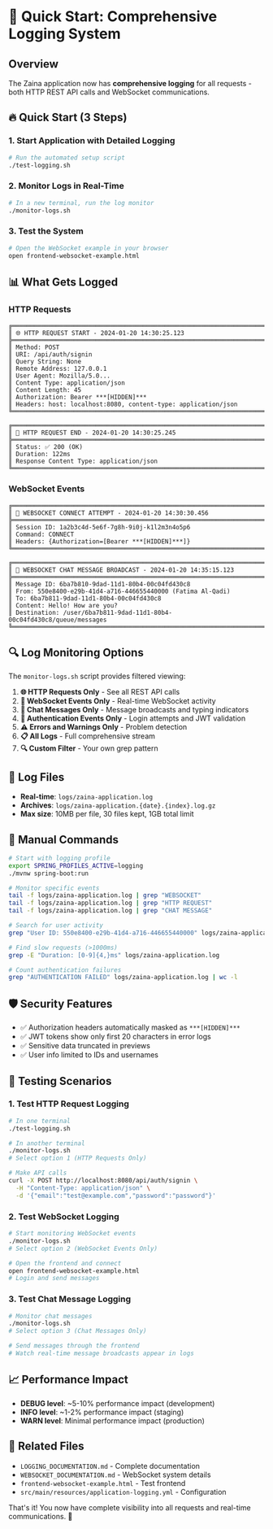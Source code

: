 # 🚀 Quick Start: Comprehensive Logging System

## Overview

The Zaina application now has **comprehensive logging** for all requests - both HTTP REST API calls and WebSocket communications.

## 🔥 Quick Start (3 Steps)

### 1. Start Application with Detailed Logging

```bash
# Run the automated setup script
./test-logging.sh
```

### 2. Monitor Logs in Real-Time

```bash
# In a new terminal, run the log monitor
./monitor-logs.sh
```

### 3. Test the System

```bash
# Open the WebSocket example in your browser
open frontend-websocket-example.html
```

## 📊 What Gets Logged

### HTTP Requests

```
╔══════════════════════════════════════════════════════════════════════════════════════════════════════════════════════════════════════════╗
║ 🌐 HTTP REQUEST START - 2024-01-20 14:30:25.123
╠══════════════════════════════════════════════════════════════════════════════════════════════════════════════════════════════════════════╣
║ Method: POST
║ URI: /api/auth/signin
║ Query String: None
║ Remote Address: 127.0.0.1
║ User Agent: Mozilla/5.0...
║ Content Type: application/json
║ Content Length: 45
║ Authorization: Bearer ***[HIDDEN]***
║ Headers: host: localhost:8080, content-type: application/json
╚══════════════════════════════════════════════════════════════════════════════════════════════════════════════════════════════════════════╝

╔══════════════════════════════════════════════════════════════════════════════════════════════════════════════════════════════════════════╗
║ 🏁 HTTP REQUEST END - 2024-01-20 14:30:25.245
╠══════════════════════════════════════════════════════════════════════════════════════════════════════════════════════════════════════════╣
║ Status: ✅ 200 (OK)
║ Duration: 122ms
║ Response Content Type: application/json
╚══════════════════════════════════════════════════════════════════════════════════════════════════════════════════════════════════════════╝
```

### WebSocket Events

```
╔══════════════════════════════════════════════════════════════════════════════════════════════════════════════════════════════════════════╗
║ 🔌 WEBSOCKET CONNECT ATTEMPT - 2024-01-20 14:30:30.456
╠══════════════════════════════════════════════════════════════════════════════════════════════════════════════════════════════════════════╣
║ Session ID: 1a2b3c4d-5e6f-7g8h-9i0j-k1l2m3n4o5p6
║ Command: CONNECT
║ Headers: {Authorization=[Bearer ***[HIDDEN]***]}
╚══════════════════════════════════════════════════════════════════════════════════════════════════════════════════════════════════════════╝

╔══════════════════════════════════════════════════════════════════════════════════════════════════════════════════════════════════════════╗
║ 💬 WEBSOCKET CHAT MESSAGE BROADCAST - 2024-01-20 14:35:15.123
╠══════════════════════════════════════════════════════════════════════════════════════════════════════════════════════════════════════════╣
║ Message ID: 6ba7b810-9dad-11d1-80b4-00c04fd430c8
║ From: 550e8400-e29b-41d4-a716-446655440000 (Fatima Al-Qadi)
║ To: 6ba7b811-9dad-11d1-80b4-00c04fd430c8
║ Content: Hello! How are you?
║ Destination: /user/6ba7b811-9dad-11d1-80b4-00c04fd430c8/queue/messages
╚══════════════════════════════════════════════════════════════════════════════════════════════════════════════════════════════════════════╝
```

## 🔍 Log Monitoring Options

The `monitor-logs.sh` script provides filtered viewing:

1. **🌐 HTTP Requests Only** - See all REST API calls
2. **🔌 WebSocket Events Only** - Real-time WebSocket activity
3. **💬 Chat Messages Only** - Message broadcasts and typing indicators
4. **🔐 Authentication Events Only** - Login attempts and JWT validation
5. **⚠️ Errors and Warnings Only** - Problem detection
6. **📋 All Logs** - Full comprehensive stream
7. **🔍 Custom Filter** - Your own grep pattern

## 📁 Log Files

- **Real-time**: `logs/zaina-application.log`
- **Archives**: `logs/zaina-application.{date}.{index}.log.gz`
- **Max size**: 10MB per file, 30 files kept, 1GB total limit

## 🔧 Manual Commands

```bash
# Start with logging profile
export SPRING_PROFILES_ACTIVE=logging
./mvnw spring-boot:run

# Monitor specific events
tail -f logs/zaina-application.log | grep "WEBSOCKET"
tail -f logs/zaina-application.log | grep "HTTP REQUEST"
tail -f logs/zaina-application.log | grep "CHAT MESSAGE"

# Search for user activity
grep "User ID: 550e8400-e29b-41d4-a716-446655440000" logs/zaina-application.log

# Find slow requests (>1000ms)
grep -E "Duration: [0-9]{4,}ms" logs/zaina-application.log

# Count authentication failures
grep "AUTHENTICATION FAILED" logs/zaina-application.log | wc -l
```

## 🛡️ Security Features

- ✅ Authorization headers automatically masked as `***[HIDDEN]***`
- ✅ JWT tokens show only first 20 characters in error logs
- ✅ Sensitive data truncated in previews
- ✅ User info limited to IDs and usernames

## 🎯 Testing Scenarios

### 1. Test HTTP Request Logging

```bash
# In one terminal
./test-logging.sh

# In another terminal
./monitor-logs.sh
# Select option 1 (HTTP Requests Only)

# Make API calls
curl -X POST http://localhost:8080/api/auth/signin \
  -H "Content-Type: application/json" \
  -d '{"email":"test@example.com","password":"password"}'
```

### 2. Test WebSocket Logging

```bash
# Start monitoring WebSocket events
./monitor-logs.sh
# Select option 2 (WebSocket Events Only)

# Open the frontend and connect
open frontend-websocket-example.html
# Login and send messages
```

### 3. Test Chat Message Logging

```bash
# Monitor chat messages
./monitor-logs.sh
# Select option 3 (Chat Messages Only)

# Send messages through the frontend
# Watch real-time message broadcasts appear in logs
```

## 📈 Performance Impact

- **DEBUG level**: ~5-10% performance impact (development)
- **INFO level**: ~1-2% performance impact (staging)
- **WARN level**: Minimal performance impact (production)

## 🔗 Related Files

- `LOGGING_DOCUMENTATION.md` - Complete documentation
- `WEBSOCKET_DOCUMENTATION.md` - WebSocket system details
- `frontend-websocket-example.html` - Test frontend
- `src/main/resources/application-logging.yml` - Configuration

That's it! You now have complete visibility into all requests and real-time communications. 🎉
